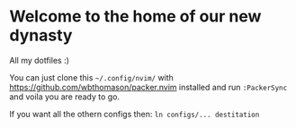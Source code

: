 # Welcome to the home of our new dynasty

All my dotfiles :)

You can just clone this ``~/.config/nvim/`` with
https://github.com/wbthomason/packer.nvim installed and run ``:PackerSync`` and
voila you are ready to go.

If you want all the othern configs then: ``ln configs/... destitation``

